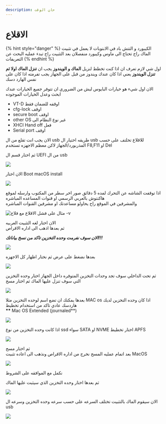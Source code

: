 ```yaml
---
description: حان الوقت
---
```


# الاقلاع

{% hint style="danger" %}
الكيبورد و التتش باد في الابتوبات لا يعمل في تثبيت الماك راح تحتاج الى ماوس وكيبورد منفصلان بعد التثبيت راح تبدء عمليه البحث عن التعريفات
{% endhint %}

اول شي لازم تعرف ان اذا كنت تخطط لنزيل **الماك و الويندوز** يجب ان **تنزل الماك اولا ثم تنزل الويندوز** يعني اذا كان عندك ويندوز من قبل على الجهاز يجب تفرمته اذا كان على نفس الهارد دسك

الان اول شيء هو خيارات البايوس ليش من الضروري ان تتوفر جميع الخيارات عندك ابحث وعدل الخيارات الموجوده

* VT-D اوقفه للضمان فقط
* cfg-lock اوقف
* secure boot اوقف
* other OS غير نوع النظام الى 
* XHCI Hand off فعل 
* Serial port اوقف

الان يجب انت تقلع من ال usb طريقه اختيار ال usb للاقلاع تخلتف على حسب المذربورد/الجهاز لاكن معظم الاجهزه تستخدم F8,F11 او Del

ثم اختار قسم ال UEFI من ال usb

![](.gitbook/assets/photo_2019-11-18_20-30-14.jpg)

الان اختار Boot macOS install

![](.gitbook/assets/photo_2019-11-18_21-52-45.jpg)

اذا توقفت الشاشه عن التحرك لمده 5 دقائق صور اخر سطر من المكتوب وارسله لموقع هاكنتوش بالعربي الرسمي او قنوات المساعده المباشره  
والمشرفين في الموقع راح يحاولو مساعدتك او مشرفين القنوات المباشره

![&#x645;&#x62B;&#x627;&#x644; &#x639;&#x644;&#x649; &#x641;&#x634;&#x644; &#x627;&#x644;&#x627;&#x642;&#x644;&#x627;&#x639; &#x645;&#x639; &#x641;&#x644;&#x627;&#x62C; -v](.gitbook/assets/photo_2019-11-03_22-49-26.jpg)

الان اختار لغه التثبيت العربيه  
ثم بعدها اذهب الى اداره الاقراص             

 _**الان سوف نفرمت وحده التخزين تاكد من نسخ بياناتك!!!**_

![](.gitbook/assets/image%20%2828%29.png)

بعدها نضغط على عرض ثم نختار اظهار كل الاجهزه

![](.gitbook/assets/photo_2019-11-18_20-32-19.jpg)

ثم تحت الداخلي سوف تجد وحدات التخزين المتوفره داخل الجهاز اختار وحده التخزين التي سوف تنزل عليها الماك ثم اختار مسح

![](.gitbook/assets/photo_2019-11-18_20-32-25.jpg)

بعدها يمكنك ان تضع اسم لوحده التخزين مثلا MAC os اذا كان وحده التخزين لديك هاردسك عادي تاكد من استخدام تخطيط  
**\*\*** Mac OS Extended \(journaled\*\*\)

![](.gitbook/assets/image%20%281%29.png)

اذا كانت وحده التخزين من نوع ssd سواء SATA او NVME اختار تخطيط APFS

![](.gitbook/assets/photo_2019-11-18_20-32-43%20%281%29.jpg)

ثم اختار مسح  
بعد اتمام عمليه المسح نخرج من اداره الاقراص ونذهب الى اعاده تثبيت MacOS

![](.gitbook/assets/photo_2019-11-18_20-32-58.jpg)

نكمل مع الموافقه على الشروط

ثم بعدها اختار وحده التخزين الذي سيثبت عليها الماك

![](.gitbook/assets/photo_2019-11-18_20-33-15.jpg)

الان سيقوم الماك بالتثبيت تختلف السرعه على حسب سرعه وحده التخزين وسرعه ال usb

![](.gitbook/assets/photo_2019-11-18_20-33-20.jpg)

